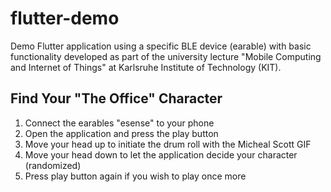 # flutter-demo
Demo Flutter application using a specific BLE device (earable) with basic functionality developed as part of the university lecture "Mobile Computing and Internet of Things" at Karlsruhe Institute of Technology (KIT).

## Find Your "The Office" Character 

1. Connect the earables "esense" to your phone
2. Open the application and press the play button
3. Move your head up to initiate the drum roll with the Micheal Scott GIF
4. Move your head down to let the application decide your character (randomized) 
5. Press play button again if you wish to play once more 
